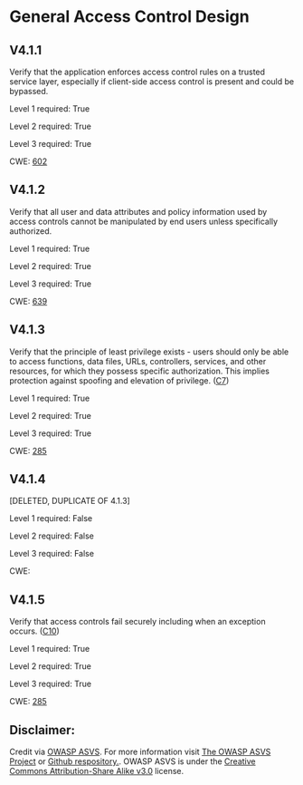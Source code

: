 # General Access Control Design

## V4.1.1

Verify that the application enforces access control rules on a trusted service layer, especially if client-side access control is present and could be bypassed.

Level 1 required: True

Level 2 required: True

Level 3 required: True

CWE: [602](https://cwe.mitre.org/data/definitions/602)

## V4.1.2

Verify that all user and data attributes and policy information used by access controls cannot be manipulated by end users unless specifically authorized.

Level 1 required: True

Level 2 required: True

Level 3 required: True

CWE: [639](https://cwe.mitre.org/data/definitions/639)

## V4.1.3

Verify that the principle of least privilege exists - users should only be able to access functions, data files, URLs, controllers, services, and other resources, for which they possess specific authorization. This implies protection against spoofing and elevation of privilege. ([C7](https://owasp.org/www-project-proactive-controls/#div-numbering))

Level 1 required: True

Level 2 required: True

Level 3 required: True

CWE: [285](https://cwe.mitre.org/data/definitions/285)

## V4.1.4

[DELETED, DUPLICATE OF 4.1.3]

Level 1 required: False

Level 2 required: False

Level 3 required: False

CWE: [](https://cwe.mitre.org/data/definitions/)

## V4.1.5

Verify that access controls fail securely including when an exception occurs. ([C10](https://owasp.org/www-project-proactive-controls/#div-numbering))

Level 1 required: True

Level 2 required: True

Level 3 required: True

CWE: [285](https://cwe.mitre.org/data/definitions/285)



## Disclaimer:

Credit via [OWASP ASVS](https://owasp.org/www-project-application-security-verification-standard/). For more information visit [The OWASP ASVS Project](https://owasp.org/www-project-application-security-verification-standard/) or [Github respository.](https://github.com/OWASP/ASVS). OWASP ASVS is under the [Creative Commons Attribution-Share Alike v3.0](https://creativecommons.org/licenses/by-sa/3.0/) license.
